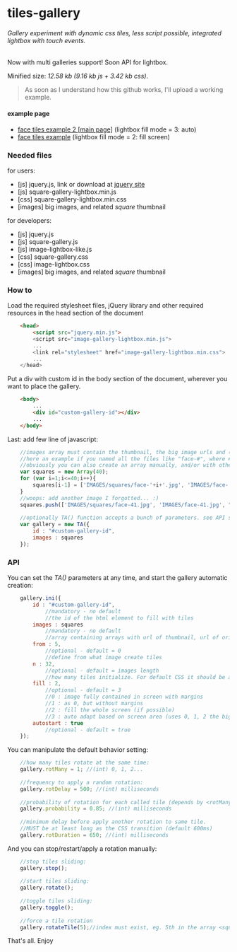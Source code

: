 # tiles-gallery

###### Gallery experiment with dynamic css tiles, less script possible, integrated lightbox with touch events.
Now with multi galleries support! Soon API for lightbox.

Minified size: *12.58 kb (9.16 kb js + 3.42 kb css)*.

> As soon as I understand how this github works, I'll upload a working example.

#### example page
- <a href="http://cambiamentico.altervista.org/PAGES/experiments/faces-tiles/" target="_blank">face tiles example 2 [main page]</a> (lightbox fill mode = 3: auto)
- <a href="http://cambiamentico.altervista.org/PAGES/experiments/faces-tiles/micro.php" target="_blank">face tiles example</a> (lightbox fill mode = 2: fill screen)

### Needed files

for users:
- [js] jquery.js, link or download at <a href="https://jquery.com/" target="_blank">jquery site</a>
- [js] square-gallery-lightbox.min.js
- [css] square-gallery-lightbox.min.css
- [images] big images, and related _square_ thumbnail

for developers:
- [js] jquery.js
- [js] square-gallery.js
- [js] image-lightbox-like.js
- [css] square-gallery.css
- [css] image-lightbox.css
- [images] big images, and related _square_ thumbnail

### How to

Load the required stylesheet files, jQuery library and other required resources in the head section of the document
```html
	<head>
		<script src="jquery.min.js">
		<script src="image-gallery-lightbox.min.js">
		...
		<link rel="stylesheet" href="image-gallery-lightbox.min.css">
		...
	</head>
```

Put a div with custom id in the body section of the document, wherever you want to place the gallery.
```html
	<body>
		...
		<div id="custom-gallery-id"></div>
		...
	</body>
```

Last: add few line of javascript:
```javascript
	//images array must contain the thumbnail, the big image urls and (optionally) a description
	//here an example if you named all the files like "face-#", where # = (int) 1...40
	//obviously you can also create an array manually, and/or with other languages.
	var squares = new Array(40);
	for (var i=1;i<=40;i++){
		squares[i-1] = ['IMAGES/squares/face-'+i+'.jpg', 'IMAGES/face-'+i+'.jpg'];
	}
	//woops: add another image I forgotted... :)
	squares.push(['IMAGES/squares/face-41.jpg', 'IMAGES/face-41.jpg', "this is a description!\nWith new lines too."]);
	
	//optionally TA() function accepts a bunch of parameters. see API section
	var gallery = new TA({
		id : "#custom-gallery-id",
		images : squares
	});
```

### API

You can set the _TA()_ parameters at any time, and start the gallery automatic creation:

```javascript
	gallery.ini({
		id : "#custom-gallery-id",
			//mandatory - no default
			//the id of the html element to fill with tiles
		images : squares
			//mandatory - no default
			//array containing arrays with url of thumbnail, url of original image, optional description.
		from : 5,
			//optional - default = 0
			//define from what image create tiles
		n : 32,
			//optional - default = images length
			//how many tiles initialize. For default CSS it should be a multiple of 8 for better visualization.
		fill : 2,
			//optional - default = 3
			//0 : image fully contained in screen with margins
			//1 : as 0, but without margins
			//2 : fill the whole screen (if possible)
			//3 : auto adapt based on screen area (uses 0, 1, 2 the bigger is the screen)
		autostart : true
			//optional - default = true
	});
```

You can manipulate the default behavior setting:

```javascript
	//how many tiles rotate at the same time:
	gallery.rotMany = 1; //(int) 0, 1, 2...
	
	//frequency to apply a random rotation:
	gallery.rotDelay = 500; //(int) milliseconds
	
	//probability of rotation for each called tile (depends by <rotMany>)
	gallery.probability = 0.85; //(int) milliseconds
	
	//minimum delay before apply another rotation to same tile.
	//MUST be at least long as the CSS transition (default 600ms)
	gallery.rotDuration = 650; //(int) milliseconds
```

And you can stop/restart/apply a rotation manually:

```javascript
	//stop tiles sliding:
	gallery.stop();
	
	//start tiles sliding:
	gallery.rotate();
	
	//toggle tiles sliding:
	gallery.toggle();
	
	//force a tile rotation
	gallery.rotateTile(5);//index must exist, eg. 5th in the array <squares>
```

That's all. Enjoy
